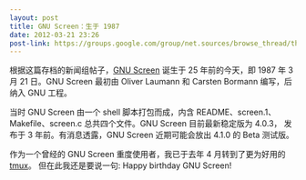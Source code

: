 ```yaml
---
layout: post
title: GNU Screen：生于 1987
date: 2012-03-21 23:26
post-link: https://groups.google.com/group/net.sources/browse_thread/thread/e55f5059d2329d36
---
```


根据这篇存档的新闻组帖子，[GNU Screen][1] 诞生于 25 年前的今天，即 1987 年 3
月 21 日。GNU Screen 最初由 Oliver Laumann 和 Carsten Bormann 编写，后纳入 GNU
工程。

当时 GNU Screen 由一个 shell 脚本打包而成，内含
README、screen.1、Makefile、screen.c 总共四个文件。GNU Screen 目前最新稳定版为 4.0.3，
发布于 3 年前。有消息透露，GNU Screen 近期可能会放出 4.1.0 的 Beta
测试版。

作为一个曾经的 GNU Screen 重度使用者，我已于去年 4 月转到了更为好用的 [tmux][2]。
但在此我还是要说一句: Happy birthday GNU Screen!

[1]: http://www.gnu.org/software/screen/
[2]: http://linuxtoy.org/archives/from-screen-to-tmux.html
